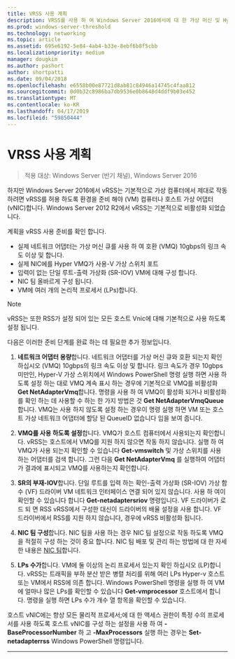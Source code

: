 ```yaml
---
title: VRSS 사용 계획
description: VRSS를 사용 하 여 Windows Server 2016에서에 대 한 가상 머신 및 Hyper-v 호스트를 준비 하려면이 항목에서는 사용할 수 있습니다.
ms.prod: windows-server-threshold
ms.technology: networking
ms.topic: article
ms.assetid: 695e6192-5e84-4ab4-b33e-8ebf6b8f5cbb
ms.localizationpriority: medium
manager: dougkim
ms.author: pashort
author: shortpatti
ms.date: 09/04/2018
ms.openlocfilehash: e6558b00e87721d8ab81c84946a14745c4faa812
ms.sourcegitcommit: 0d0b32c8986ba7db9536e0b8648d4ddf9b03e452
ms.translationtype: MT
ms.contentlocale: ko-KR
ms.lasthandoff: 04/17/2019
ms.locfileid: "59850444"
---
```

# <a name="plan-the-use-of-vrss"></a>VRSS 사용 계획

>적용 대상: Windows Server (반기 채널), Windows Server 2016

하지만 Windows Server 2016에서 vRSS는 기본적으로 가상 컴퓨터에서 제대로 작동 하려면 vRSS를 허용 하도록 환경을 준비 해야 \(VM\) 컴퓨터나 호스트 가상 어댑터 \(vNIC\)합니다. Windows Server 2012 R2에서 vRSS는 기본적으로 비활성화 되었습니다.

계획을 vRSS 사용 준비를 확인 합니다.

- 실제 네트워크 어댑터는 가상 머신 큐를 사용 하 여 호환 \(VMQ\) 10gbps의 링크 속도 이상 및 합니다.
- 실제 NIC에를 Hyper VMQ가 사용\-V 가상 스위치 포트
- 입력이 없는 단일 루트\-출력 가상화 \(SR\-IOV\) VM에 대해 구성 합니다.
- NIC 팀 올바르게 구성 됩니다.
- VM에 여러 개의 논리적 프로세서 \(LPs\)합니다.

>[!NOTE]
>vRSS는 또한 RSS가 설정 되어 있는 모든 호스트 Vnic에 대해 기본적으로 사용 하도록 설정 됩니다.

다음은 이러한 준비 단계를 완료 하는 데 필요한 추가 정보입니다.
  
1. **네트워크 어댑터 용량**합니다. 네트워크 어댑터를 가상 머신 큐와 호환 되는지 확인 하십시오 \(VMQ\) 10gbps의 링크 속도 이상 및 합니다. 링크 속도가 경우 10gbps 미만인, Hyper\-V 가상 스위치에서 Windows PowerShell 명령 실행 하면 사용 하도록 설정 하는 대로 VMQ 계속 표시 하는 경우에 기본적으로 VMQ를 비활성화 **Get NetAdapterVmq**합니다. 명령을 사용 하 여 VMQ이 활성화 되거나 비활성화를 확인 하는 데 사용할 수 하는 한 가지 방법은 것 **Get NetAdapterVmqQueue**합니다.  VMQ는 사용 하지 않도록 설정 하는 경우이 명령 실행 하면 VM 또는 호스트 가상 네트워크 어댑터에 할당 된 QueueID 없습니다 임을 보여 줍니다. 
  
2. **VMQ를 사용 하도록 설정**합니다. VMQ가 호스트 컴퓨터에서 사용되는지 확인합니다. vRSS는 호스트에서 VMQ를 지원 하지 않으면 작동 하지 않습니다. 실행 하 여 VMQ가 사용 되는지 확인할 수 있습니다 **Get-vmswitch** 및 가상 스위치를 사용 하는 어댑터를 검색 합니다. 그런 다음 **Get NetAdapterVmq** 를 실행하여 어댑터가 결과에 표시되고 VMQ를 사용하는지 확인합니다.
  
3. **SR의 부재\-IOV**합니다. 단일 루트를 입력 하는 확인\-출력 가상화 \(SR\-IOV\) 가상 함수 \(VF\) 드라이버 VM 네트워크 인터페이스 연결 되어 있지 않습니다. 사용 하 여이 확인할 수 있습니다 합니다 **Get-netadaptersriov** 명령입니다. VF 드라이버가 로드 되 면 RSS vRSS에서 구성한 대신이 드라이버의 배율 설정을 사용 합니다. VF 드라이버에서 RSS를 지원 하지 않습니다, 경우에 vRSS 비활성화 됩니다.
  
4. **NIC 팀 구성**합니다. NIC 팀을 사용 하는 경우 NIC 팀 설정으로 작동 하도록 VMQ을 적절히 구성 하는 것이 중요 합니다. NIC 팀 배포 및 관리 하는 방법에 대 한 자세한 내용은 [NIC 팀](https://docs.microsoft.com/windows-server/networking/technologies/nic-teaming/nic-teaming)합니다.

5. **LPs 수가**합니다. VM에 둘 이상의 논리 프로세서 있는지 확인 하십시오 \(LP\)합니다. vRSS는 트래픽을 부하 분산 받은 병렬 처리를 위해 여러 LPs Hyper-v 호스트 또는 VM에서 RSS에 의존 합니다. Windows PowerShell 명령을 실행 하 여 VM에 얼마나 많은 LPs를 확인할 수 있습니다 **Get-vmprocessor** 호스트에서 합니다. 명령을 실행 하면 LPs 수가 개수 열 항목을 확인할 수 있습니다.

호스트 vNIC에는 항상 모든 물리적 프로세서;에 대 한 액세스 권한이 특정 수의 프로세서를 사용 하도록 호스트 vNIC를 구성 하는 설정을 사용 하 여 **-BaseProcessorNumber** 하 고 **-MaxProcessors** 실행 하는 경우는 **Set-netadapterrss** Windows PowerShell 명령입니다.

---